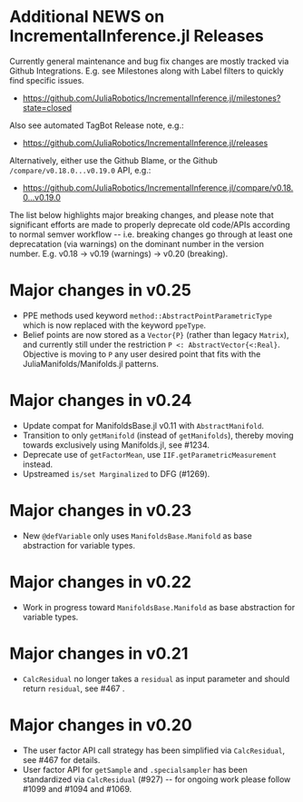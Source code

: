 # Additional NEWS on IncrementalInference.jl Releases

Currently general maintenance and bug fix changes are mostly tracked via Github Integrations.  E.g. see Milestones along with Label filters to quickly find specific issues.
- https://github.com/JuliaRobotics/IncrementalInference.jl/milestones?state=closed

Also see automated TagBot Release note, e.g.:
- https://github.com/JuliaRobotics/IncrementalInference.jl/releases

Alternatively, either use the Github Blame, or the Github `/compare/v0.18.0...v0.19.0` API, e.g.:
- https://github.com/JuliaRobotics/IncrementalInference.jl/compare/v0.18.0...v0.19.0

The list below highlights major breaking changes, and please note that significant efforts are made to properly deprecate old code/APIs according to normal semver workflow -- i.e. breaking changes go through at least one deprecatation (via warnings) on the dominant number in the version number.  E.g. v0.18 -> v0.19 (warnings) -> v0.20 (breaking).

# Major changes in v0.25

- PPE methods used keyword `method::AbstractPointParametricType` which is now replaced with the keyword `ppeType`.
- Belief points are now stored as a `Vector{P}` (rather than legacy `Matrix`), and currently still under the restriction `P <: AbstractVector{<:Real}`.  Objective is moving to `P` any user desired point that fits with the JuliaManifolds/Manifolds.jl patterns.
# Major changes in v0.24

- Update compat for ManifoldsBase.jl v0.11 with `AbstractManifold`.
- Transition to only `getManifold` (instead of `getManifolds`), thereby moving towards exclusively using Manifolds.jl, see #1234.
- Deprecate use of `getFactorMean`, use `IIF.getParametricMeasurement` instead.
- Upstreamed `is/set Marginalized` to DFG (#1269).
# Major changes in v0.23

- New `@defVariable` only uses `ManifoldsBase.Manifold` as base abstraction for variable types.
# Major changes in v0.22

- Work in progress toward `ManifoldsBase.Manifold` as base abstraction for variable types.
# Major changes in v0.21

- `CalcResidual` no longer takes a `residual` as input parameter and should return `residual`, see #467 .

# Major changes in v0.20

- The user factor API call strategy has been simplified via `CalcResidual`, see #467 for details.
- User factor API for `getSample` and `.specialsampler` has been standardized via `CalcResidual` (#927) -- for ongoing work please follow #1099 and #1094 and #1069.